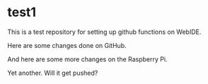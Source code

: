 # test1
This is a test repository for setting up github functions on WebIDE.

Here are some changes done on GitHub.

And here are some more changes on the Raspberry Pi.

Yet another. Will it get pushed?
